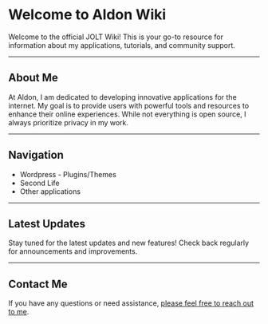 # Welcome to Aldon Wiki
Welcome to the official JOLT Wiki! This is your go-to resource for information about my applications, tutorials, and community support. 

---

## About Me
At Aldon, I am dedicated to developing innovative applications for the internet. My goal is to provide users with powerful tools and resources to enhance their online experiences. While not everything is open source, I always prioritize privacy in my work.

---

## Navigation
- Wordpress - Plugins/Themes
- Second Life
- Other applications

---

## Latest Updates
Stay tuned for the latest updates and new features! Check back regularly for announcements and improvements. 

---

## Contact Me
If you have any questions or need assistance, [please feel free to reach out to me](mailto:johntmnlatwork@proton.me).